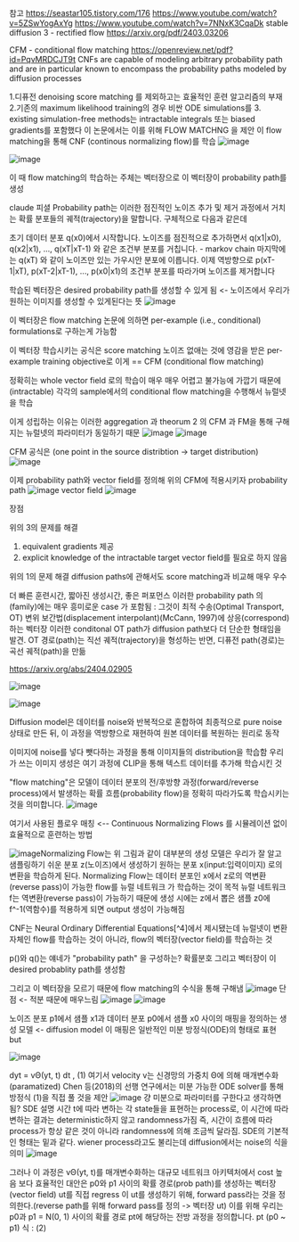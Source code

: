 참고 https://seastar105.tistory.com/176
https://www.youtube.com/watch?v=5ZSwYogAxYg
https://www.youtube.com/watch?v=7NNxK3CqaDk
stable diffusion 3 - rectified flow
https://arxiv.org/pdf/2403.03206

CFM - conditional flow matching
https://openreview.net/pdf?id=PqvMRDCJT9t
 CNFs are capable of modeling arbitrary probability path and are in particular known to encompass the probability paths modeled by diffusion processes
 
1.디퓨전 denoising score matching 를 제외하고는 효율적인 훈련 알고리즘의 부재
2.기존의  maximum likelihood training의 경우 비싼 ODE simulations를
3. existing simulation-free methods는  intractable integrals 또는 biased gradients를 포함했다
이 논문에서는 이를 위해 FLOW MATCHNG 을 제안
이 flow matching을 통해 CNF (continous normalizing flow)를 학습
![image](https://github.com/jinuk0211/diffuision-model/assets/150532431/ec024b63-98b2-44b8-a90d-28bf88e48eb3)

![image](https://github.com/jinuk0211/diffuision-model/assets/150532431/bb290fb6-191a-47ec-a80e-a7c5469083c3)


이 때 flow matching의 학습하는 주체는 벡터장으로 
이 벡터장이 probability path를 생성

claude 피셜
Probability path는 이러한 점진적인 노이즈 추가 및 제거 과정에서 거치는 확률 분포들의 궤적(trajectory)을 말합니다. 구체적으로 다음과 같은데

초기 데이터 분포 q(x0)에서 시작합니다.
노이즈를 점진적으로 추가하면서 q(x1|x0), q(x2|x1), ..., q(xT|xT-1) 와 같은 조건부 분포를 거칩니다. - markov chain
마지막에는 q(xT) 와 같이 노이즈만 있는 가우시안 분포에 이릅니다.
이제 역방향으로 p(xT-1|xT), p(xT-2|xT-1), ..., p(x0|x1)의 조건부 분포를 따라가며 노이즈를 제거합니다

학습된 벡터장은 desired probability path를 생성할 수 있게 됨 
<- 노이즈에서 우리가 원하는 이미지를 생성할 수 있게된다는 뜻
![image](https://github.com/jinuk0211/diffuision-model/assets/150532431/13cd4ea5-8637-4018-8219-8824d4b15c84)

이 벡터장은 flow matching 논문에 의하면
per-example (i.e., conditional) formulations로 구하는게 가능함

이 벡터장 학습시키는 공식은 score matching 노이즈 없애는 것에 영감을 받은 
per-example training objective로 이게 == CFM (conditional flow matching)

정확히는 whole vector field 로의 학습이 매우 매우 어렵고 불가능에 가깝기 때문에(intractable)
각각의 sample에서의 conditional flow matching을 수행해서 뉴럴넷을 학습 

이게 성립하는 이유는 이러한 aggregation 과 theorum 2 의 CFM 과 FM을 통해 구해지는 뉴럴넷의 파라미터가 동일하기 때문
![image](https://github.com/jinuk0211/diffuision-model/assets/150532431/54cc787c-9b24-4637-a84b-7ef9550c7074)
![image](https://github.com/jinuk0211/diffuision-model/assets/150532431/f4dfb302-ffd4-49c3-939b-6581ba40937c)

CFM 공식은 (one point in the source distribtion -> target distribution)
![image](https://github.com/jinuk0211/diffuision-model/assets/150532431/2fc475be-d6ec-4b76-b4c8-d84784cb6ea1)

이제 probability path와 vector field를 정의해 위의 CFM에 적용시키자
probability path
![image](https://github.com/jinuk0211/diffuision-model/assets/150532431/438e0844-0784-46af-b8cf-2a6761cdebbc)
vector field
![image](https://github.com/jinuk0211/diffuision-model/assets/150532431/a060b7b3-d5dd-441c-aef3-16eb94433c27)


장점 

위의 3의 문제를 해결 
1. equivalent gradients 제공
2. explicit knowledge of the intractable target vector field를 필요로 하지 않음

위의 1의 문제 해결
diffusion paths에 관해서도 score matching과 비교해 매우 우수

더 빠른 훈련시간, 짧아진 생성시간, 좋은 퍼포먼스
 이러한 probability path 의(family)에는 매우 흥미로운 case 가 포함됨 :
 그것이 최적 수송(Optimal Transport, OT) 변위 보간법(displacement interpolant)(McCann, 1997)에 상응(correspond)하는 벡터장
 이러한 conditonal OT path가 diffusion path보다 더 단순한 형태임을 발견.  OT 경로(path)는 직선 궤적(trajectory)을 형성하는 반면, 디퓨전 path(경로)는 곡선 궤적(path)을 만듦

https://arxiv.org/abs/2404.02905

![image](https://github.com/jinuk0211/diffuision-model/assets/150532431/d3d38a72-7df4-4535-a973-2bde07f7cecb)


![image](https://github.com/jinuk0211/diffuision-model/assets/150532431/a664b75d-e8a4-4e2b-9a79-8785ecbe2bc0)

Diffusion model은 데이터를 noise와 반복적으로 혼합하여 최종적으로 pure noise 상태로 만든 뒤, 이 과정을 역방향으로 재현하여 원본 데이터를 복원하는 원리로 동작

이미지에 noise를 넣다 뺏다하는 과정을 통해 이미지들의 distribution을 학습함
우리가 쓰는 이미지 생성은 여기 과정에 CLIP을 통해 텍스트 데이터를 추가해 학습시킨 것

"flow matching"은 모델이 데이터 분포의 전/후방향 과정(forward/reverse process)에서 발생하는 확률 흐름(probability flow)을 정확히 따라가도록 학습시키는 것을 의미합니다.
![image](https://github.com/jinuk0211/diffuision-model/assets/150532431/f4f4daff-7135-42bc-847e-fca591ecb7c1)

여기서 사용된 플로우 매칭 <-- Continuous Normalizing Flows 를 시뮬레이션 없이 효율적으로 훈련하는 방법

![image](https://github.com/jinuk0211/diffuision-model/assets/150532431/4c58c48f-1b8b-4b6a-a90e-5e5525acbe0d)Normalizing Flow는 위 그림과 같이 대부분의 생성 모델은 우리가 잘 알고 샘플링하기 쉬운 분포 z(노이즈)에서 생성하기 원하는 분포 x(input:입력이미지)
로의 변환을 학습하게 된다. Normalizing Flow는 데이터 분포인 x에서 z로의 역변환(reverse pass)이 가능한 flow를 뉴럴 네트워크 가 학습하는 것이 목적
뉴럴 네트워크 f는 역변환(reverse pass)이 가능하기 때문에 생성 시에는 z에서 뽑은 샘플 z0에 f^-1(역함수)를 적용하게 되면 output 생성이 가능해짐 

CNF는 Neural Ordinary Differential Equations[^4]에서 제시됐는데 뉴럴넷이 변환 자체인 flow를 학습하는 것이 아니라, flow의 벡터장(vector field)를 학습하는 것

 p()와 q()는 얘네가 "probability path" 을 구성하는? 확률분호 그리고 벡터장이 이 desired probablity path를 생성함

그리고 이 벡터장을 모르기 때문에 flow matching의 수식을 통해 구해냄
![image](https://github.com/jinuk0211/diffuision-model/assets/150532431/0fee2084-5de3-4db1-80a3-f6b05baac986)
단점 <- 적분 때문에 매우느림
![image](https://github.com/jinuk0211/diffuision-model/assets/150532431/ce43acc4-39a5-4f69-97a5-b65206e8fd2a)
![image](https://github.com/jinuk0211/diffuision-model/assets/150532431/246b93fc-a5c5-4bf9-b0c7-6bbc6e618e0a)


노이즈 분포 p1에서 샘플 x1과 데이터 분포 p0에서 샘플 x0 사이의 매핑을 정의하는 생성 모델 <- diffusion model 이 매핑은 일반적인 미분 방정식(ODE)의 형태로 표현
but

![image](https://github.com/jinuk0211/diffuision-model/assets/150532431/4d4c0ce8-e840-4d78-a7ed-3ce6aad27f8d)

dyt = vΘ(yt, t) dt , (1)
여기서 velocity v는 신경망의 가중치 Θ에 의해 매개변수화(paramatized)
Chen 등(2018)의 선행 연구에서는 미분 가능한 ODE solver를 통해 방정식 (1)을 직접 풀 것을 제안
![image](https://github.com/jinuk0211/diffuision-model/assets/150532431/a26eb9f8-0a2e-48c9-984b-aab5463a260a) 
걍 미분으로 파라미터를 구한다고 생각하면 됨?
SDE 설명
시간 t에 따라 변하는 각 state들을 표현하는 process로, 이 시간에 따라 변하는 결과는 deterministic하지 않고 randomness가짐
즉, 시간이 흐름에 따라 process가 항상 같은 것이 아니라 randomness에 의해 조금씩 달라짐. SDE의 기본적인 형태는 밑과 같다.
wiener process라고도 불리는데 diffusion에서는 noise의 식을 의미
![image](https://github.com/jinuk0211/diffuision-model/assets/150532431/186749b2-d9cb-48a1-8c70-62b22f8029b4)



그러나 이 과정은 vΘ(yt, t)를 매개변수화하는 대규모 네트워크 아키텍처에서 cost 높음
보다 효율적인 대안은 p0와 p1 사이의 확률 경로(prob path)를 생성하는 벡터장(vector field) ut를 직접 regress 
이 ut를 생성하기 위해, forward pass라는 것을 정의한다.(reverse path를 위해 forward pass를 정의 -> 벡터장 ut)
이를 위해 우리는 p0과 p1 = N(0, 1) 사이의 확률 경로 pt에 해당하는 전방 과정을 정의합니다. 
pt (p0 ~ p1) 식 : (2)
